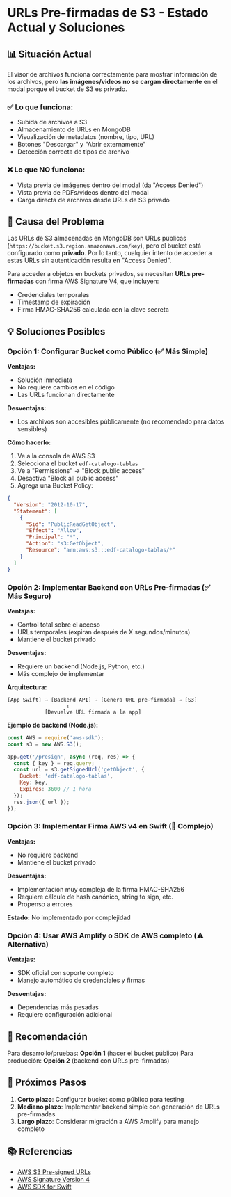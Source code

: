 # URLs Pre-firmadas de S3 - Estado Actual y Soluciones

## 📊 Situación Actual

El visor de archivos funciona correctamente para mostrar información de los archivos, pero **las imágenes/videos no se cargan directamente** en el modal porque el bucket de S3 es privado.

### ✅ Lo que funciona:
- Subida de archivos a S3
- Almacenamiento de URLs en MongoDB  
- Visualización de metadatos (nombre, tipo, URL)
- Botones "Descargar" y "Abrir externamente"
- Detección correcta de tipos de archivo

### ❌ Lo que NO funciona:
- Vista previa de imágenes dentro del modal (da "Access Denied")
- Vista previa de PDFs/videos dentro del modal
- Carga directa de archivos desde URLs de S3 privado

## 🔧 Causa del Problema

Las URLs de S3 almacenadas en MongoDB son URLs públicas (`https://bucket.s3.region.amazonaws.com/key`), pero el bucket está configurado como **privado**. Por lo tanto, cualquier intento de acceder a estas URLs sin autenticación resulta en "Access Denied".

Para acceder a objetos en buckets privados, se necesitan **URLs pre-firmadas** con firma AWS Signature V4, que incluyen:
- Credenciales temporales
- Timestamp de expiración
- Firma HMAC-SHA256 calculada con la clave secreta

## 💡 Soluciones Posibles

### Opción 1: Configurar Bucket como Público (✅ Más Simple)

**Ventajas:**
- Solución inmediata
- No requiere cambios en el código
- Las URLs funcionan directamente

**Desventajas:**
- Los archivos son accesibles públicamente (no recomendado para datos sensibles)

**Cómo hacerlo:**
1. Ve a la consola de AWS S3
2. Selecciona el bucket `edf-catalogo-tablas`
3. Ve a "Permissions" → "Block public access"
4. Desactiva "Block all public access"
5. Agrega una Bucket Policy:
```json
{
  "Version": "2012-10-17",
  "Statement": [
    {
      "Sid": "PublicReadGetObject",
      "Effect": "Allow",
      "Principal": "*",
      "Action": "s3:GetObject",
      "Resource": "arn:aws:s3:::edf-catalogo-tablas/*"
    }
  ]
}
```

### Opción 2: Implementar Backend con URLs Pre-firmadas (✅ Más Seguro)

**Ventajas:**
- Control total sobre el acceso
- URLs temporales (expiran después de X segundos/minutos)
- Mantiene el bucket privado

**Desventajas:**
- Requiere un backend (Node.js, Python, etc.)
- Más complejo de implementar

**Arquitectura:**
```
[App Swift] → [Backend API] → [Genera URL pre-firmada] → [S3]
                   ↓
            [Devuelve URL firmada a la app]
```

**Ejemplo de backend (Node.js):**
```javascript
const AWS = require('aws-sdk');
const s3 = new AWS.S3();

app.get('/presign', async (req, res) => {
  const { key } = req.query;
  const url = s3.getSignedUrl('getObject', {
    Bucket: 'edf-catalogo-tablas',
    Key: key,
    Expires: 3600 // 1 hora
  });
  res.json({ url });
});
```

### Opción 3: Implementar Firma AWS v4 en Swift (🔴 Complejo)

**Ventajas:**
- No requiere backend
- Mantiene el bucket privado

**Desventajas:**
- Implementación muy compleja de la firma HMAC-SHA256
- Requiere cálculo de hash canónico, string to sign, etc.
- Propenso a errores

**Estado:** No implementado por complejidad

### Opción 4: Usar AWS Amplify o SDK de AWS completo (⚠️ Alternativa)

**Ventajas:**
- SDK oficial con soporte completo
- Manejo automático de credenciales y firmas

**Desventajas:**
- Dependencias más pesadas
- Requiere configuración adicional

## 📝 Recomendación

Para desarrollo/pruebas: **Opción 1** (hacer el bucket público)
Para producción: **Opción 2** (backend con URLs pre-firmadas)

## 🚀 Próximos Pasos

1. **Corto plazo**: Configurar bucket como público para testing
2. **Mediano plazo**: Implementar backend simple con generación de URLs pre-firmadas
3. **Largo plazo**: Considerar migración a AWS Amplify para manejo completo

## 📚 Referencias

- [AWS S3 Pre-signed URLs](https://docs.aws.amazon.com/AmazonS3/latest/userguide/PresignedUrlUploadObject.html)
- [AWS Signature Version 4](https://docs.aws.amazon.com/general/latest/gr/signature-version-4.html)
- [AWS SDK for Swift](https://github.com/awslabs/aws-sdk-swift)
